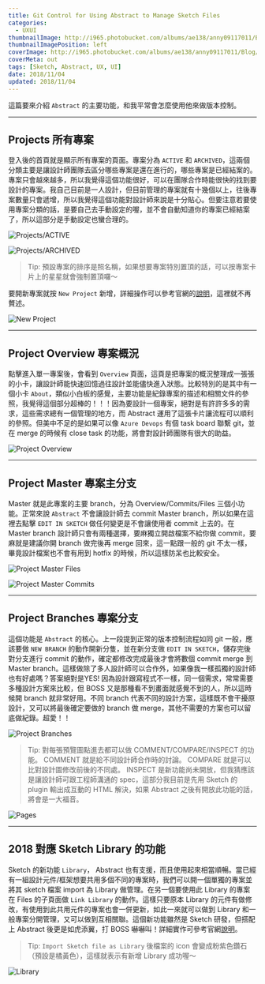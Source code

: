 ```yaml
---
title: Git Control for Using Abstract to Manage Sketch Files
categories:
  - UXUI
thumbnailImage: http://i965.photobucket.com/albums/ae138/anny09117011/Blog/UXUI.png
thumbnailImagePosition: left
coverImage: http://i965.photobucket.com/albums/ae138/anny09117011/Blog/UXUI_1.png
coverMeta: out
tags: [Sketch, Abstract, UX, UI]
date: 2018/11/04
updated: 2018/11/04
---
```


這篇要來介紹 `Abstract` 的主要功能，和我平常會怎麼使用他來做版本控制。

<!--more-->

***
## Projects 所有專案

登入後的首頁就是顯示所有專案的頁面。專案分為 `ACTIVE` 和 `ARCHIVED`，這兩個分類主要是讓設計師團隊去區分哪些專案是還在進行的，哪些專案是已經結案的。專案只會越來越多，所以我覺得這個功能很好，可以在團隊合作時能很快的找到要設計的專案。我自己目前是一人設計，但目前管理的專案就有十幾個以上，往後專案數量只會遞增，所以我覺得這個功能對設計師來說是十分貼心。但要注意若要使用專案分類的話，是要自己去手動設定的喔，並不會自動知道你的專案已經結案了，所以這部分是手動設定也蠻合理的。

![Projects/ACTIVE](https://beta-static.photobucket.com/images/ae138/anny09117011/0/79600760-97d1-4505-b81e-7dd0d6cd4695-original.png?width=1920&height=1080&fit=bounds "Projects/ACTIVE")

![Projects/ARCHIVED](https://beta-static.photobucket.com/images/ae138/anny09117011/0/7599faba-bf4e-4736-af79-1dee3bbe27dd-original.png?width=1920&height=1080&fit=bounds "Projects/ARCHIVED")

> Tip: 預設專案的排序是照名稱，如果想要專案特別置頂的話，可以按專案卡片上的星星就會強制置頂囉～

要開新專案就按 `New Project` 新增，詳細操作可以參考官網的[說明](https://www.goabstract.com/how-it-works/)，這裡就不再贅述。

![New Project](https://beta-static.photobucket.com/images/ae138/anny09117011/0/79908a0c-dfe0-4d82-8602-d953432d2a8b-original.png?width=1920&height=1080&fit=bounds "New Project")

***
## Project Overview 專案概況

點擊進入單一專案後，會看到 `Overview` 頁面，這頁是把專案的概況整理成一張張的小卡，讓設計師能快速回憶過往設計並能儘快進入狀態。比較特別的是其中有一個小卡 `About`，類似小白板的感覺，主要功能是紀錄專案的描述和相關文件的參照，我覺得這個部分超棒的！！！因為要設計一個專案，絕對是有許許多多的需求，這些需求總有一個管理的地方，而 Abstract 運用了這張卡片讓流程可以順利的參照。但美中不足的是如果可以像 `Azure Devops` 有個 task board 聯繫 git，並在 merge 的時候有 close task 的功能，將會對設計師團隊有很大的助益。

![Project Overview](https://beta-static.photobucket.com/images/ae138/anny09117011/0/bdb60393-6e94-4cdd-84bd-e076e4fbe051-original.png?width=1920&height=1080&fit=bounds "Project Overview")

***
## Project Master 專案主分支

Master 就是此專案的主要 branch，分為 Overview/Commits/Files 三個小功能。正常來說 `Abstract` 不會讓設計師去 commit Master branch，所以如果在這裡去點擊 `EDIT IN SKETCH` 做任何變更是不會讓使用者 commit 上去的。在 Master branch 設計師只會有兩種選擇，要麻獨立開啟檔案不給你做 commit，要麻就是建議你開 branch 做完後再 merge 回來，這一點跟一般的 git 不太一樣，畢竟設計檔案也不會有用到 hotfix 的時候，所以這樣防呆也比較安全。

![Project Master Files](https://beta-static.photobucket.com/images/ae138/anny09117011/0/bf99cae2-8cb9-43df-8b0a-f3c9075237dd-original.png?width=1920&height=1080&fit=bounds "Project Master Files")

![Project Master Commits](https://beta-static.photobucket.com/images/ae138/anny09117011/0/0241e0aa-e8ef-4b4b-a733-f206d6d27e43-original.png?width=1920&height=1080&fit=bounds "Project Master Commits")

***
## Project Branches 專案分支

這個功能是 `Abstract` 的核心。上一段提到正常的版本控制流程如同 git 一般，應該要做 `NEW BRANCH` 的動作開新分隻，並在新分支做 `EDIT IN SKETCH`，儲存完後對分支進行 commit 的動作，確定都修改完成最後才會將數個 commit merge 到 Master branch。這樣做除了多人設計師可以合作外，如果像我一樣孤獨的設計師也有好處嗎？答案絕對是YES! 因為設計跟寫程式不一樣，同一個需求，常常需要多種設計方案來比較，但 BOSS 又是那種看不到畫面就感覺不到的人，所以這時候開 branch 就非常好用。不同 branch 代表不同的設計方案，這樣既不會干擾原設計，又可以將最後確定要做的 branch 做 merge，其他不需要的方案也可以留底做紀錄。超愛！！

![Project Branches](https://beta-static.photobucket.com/images/ae138/anny09117011/0/b5f848aa-f7c2-4264-acdd-3bfc20f6d294-original.png?width=1920&height=1080&fit=bounds "Project Branches")

> Tip: 對每張預覽圖點進去都可以做 COMMENT/COMPARE/INSPECT 的功能。 COMMENT 就是給不同設計師合作時的討論。 COMPARE 就是可以比對設計圖修改前後的不同處。 INSPECT 是新功能尚未開放，但我猜應該是讓設計師可跟工程師溝通的 spec，這部分我目前是先用 Sketch 的 plugin 輸出成互動的 HTML 解決，如果 Abstract 之後有開放此功能的話，將會是一大福音。

![Pages](https://beta-static.photobucket.com/images/ae138/anny09117011/0/fbc759f3-7c31-4f1b-a19b-c7f3370ed00c-original.png?width=1920&height=1080&fit=bounds "Pages")

***
## 2018 對應 Sketch Library 的功能

Sketch 的新功能 `Library`， Abstract 也有支援，而且使用起來相當順暢。當已經有一組設計元件/框架想要共用多個不同的專案時，我們可以開一個單獨的專案並將其 sketch 檔案 import 為 Library 做管理。在另一個要使用此 Library 的專案在 Files 的子頁面做 `Link Library` 的動作。這樣只要原本 Library 的元件有做修改，有使用到此共用元件的專案也會一併更新，如此一來就可以做到 Library 和一般專案分開管理，又可以做到互相關聯。這個新功能雖然是 Sketch 研發，但搭配上 Abstract 後更是如虎添翼，打 BOSS 嚇嚇叫！詳細實作可參考官網[說明](https://support.goabstract.com/hc/en-us/articles/360016370931-Build-a-Library)。

> Tip: `Import Sketch file as Library` 後檔案的 icon 會變成粉紫色鑽石（預設是橘黃色），這樣就表示有新增 Library 成功喔～

![Library](https://beta-static.photobucket.com/images/ae138/anny09117011/0/bca763f0-6d8e-4786-976d-2235d8fe625d-original.png?width=1920&height=1080&fit=bounds "Library")